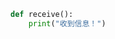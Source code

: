 
<BlogInfo title="2.receivemessage" author="白日梦想猿" pv=0 read_times=0 pre_cost_time=0分1秒 category="_message" tag_list="['_message']" create_time="2020.03.18 14:19:48" update_time="2020.03.18 14:24:49" />

```python
def receive():
    print("收到信息！")
```
